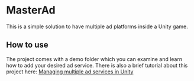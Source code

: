 # MasterAd
This is a simple solution to have multiple ad platforms inside a Unity game.

## How to use
The project comes with a demo folder which you can examine and learn how to add your desired ad service. There is also a brief tutorial about this project here:
[Managing multiple ad services in Unity](https://omidizadi.medium.com/managing-multiple-ad-services-in-unity-dd2c85fac810)
